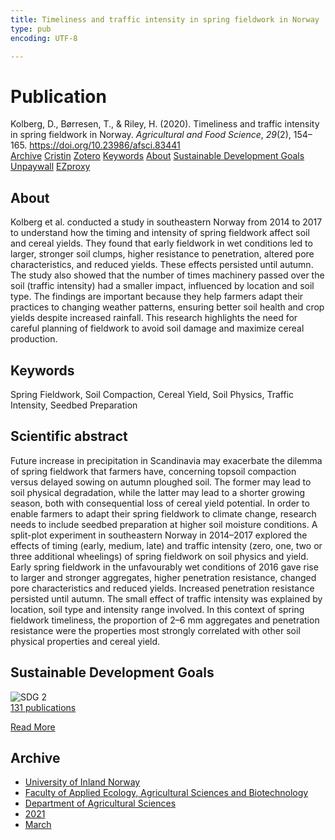 ```yaml
---
title: Timeliness and traffic intensity in spring fieldwork in Norway
type: pub
encoding: UTF-8

---
```

<h1>Publication</h1>
<article id="csl-bib-container-KHN4UBVV" class="csl-bib-container">
  <div class="csl-bib-body"> <div class="csl-entry">Kolberg, D., Børresen, T., &#38; Riley, H. (2020). Timeliness and traffic intensity in spring fieldwork in Norway. <i>Agricultural and Food Science</i>, <i>29</i>(2), 154–165. <a href="https://doi.org/10.23986/afsci.83441">https://doi.org/10.23986/afsci.83441</a></div> </div>
  <div class="csl-bib-buttons">
    <a href="#taxonomy-article-KHN4UBVV" alt="archive" class="csl-bib-button">Archive</a>
    <a href="https://app.cristin.no/results/show.jsf?id=1900126" alt="Cristin" class="csl-bib-button">Cristin</a>
    <a href="http://zotero.org/groups/5881554/items/KHN4UBVV" alt="Zotero" class="csl-bib-button">Zotero</a>
    <a href="#keywords-article-KHN4UBVV" alt="keywords" class="csl-bib-button">Keywords</a>
    <a href="#about-article-KHN4UBVV" alt="about_pub" class="csl-bib-button">About</a>
    <a href="#sdg-article-KHN4UBVV" alt="sdg" class="csl-bib-button">Sustainable Development Goals</a>
    <a href="https://journal.fi/afs/article/download/83441/53137" alt="Unpaywall" class="csl-bib-button">Unpaywall</a>
    <a href="https://journal.fi/afs/article/download/83441/53137" alt="EZproxy" class="csl-bib-button">EZproxy</a>
  </div>
  <div id="csl-bib-meta-container-KHN4UBVV"></div>
</article>
<div id="csl-bib-meta-KHN4UBVV" class="csl-bib-meta">
  <article id="about-article-KHN4UBVV" class="about_pub-article">
    <h1>About</h1>
    Kolberg et al. conducted a study in southeastern Norway from 2014 to 2017 to understand how the timing and intensity of spring fieldwork affect soil and cereal yields. They found that early fieldwork in wet conditions led to larger, stronger soil clumps, higher resistance to penetration, altered pore characteristics, and reduced yields. These effects persisted until autumn. The study also showed that the number of times machinery passed over the soil (traffic intensity) had a smaller impact, influenced by location and soil type. The findings are important because they help farmers adapt their practices to changing weather patterns, ensuring better soil health and crop yields despite increased rainfall. This research highlights the need for careful planning of fieldwork to avoid soil damage and maximize cereal production.
  </article>
  <article id="keywords-article-KHN4UBVV" class="keywords-article">
    <h1>Keywords</h1>
    Spring Fieldwork, Soil Compaction, Cereal Yield, Soil Physics, Traffic Intensity, Seedbed Preparation
  </article>
  <article id="abstract-article-KHN4UBVV" class="abstract-article">
    <h1>Scientific abstract</h1>
    Future increase in precipitation in Scandinavia may exacerbate the dilemma of spring fieldwork that farmers have, concerning topsoil compaction versus delayed sowing on autumn ploughed soil. The former may lead to soil physical degradation, while the latter may lead to a shorter growing season, both with consequential loss of cereal yield potential. In order to enable farmers to adapt their spring fieldwork to climate change, research needs to include seedbed preparation at higher soil moisture conditions. A split-plot experiment in southeastern Norway in 2014–2017 explored the effects of timing (early, medium, late) and traffic intensity (zero, one, two or three additional wheelings) of spring fieldwork on soil physics and yield. Early spring fieldwork in the unfavourably wet conditions of 2016 gave rise to larger and stronger aggregates, higher penetration resistance, changed pore characteristics and reduced yields. Increased penetration resistance persisted until autumn. The small effect of traffic intensity was explained by location, soil type and intensity range involved. In this context of spring fieldwork timeliness, the proportion of 2–6 mm aggregates and penetration resistance were the properties most strongly correlated with other soil physical properties and cereal yield.
  </article>
  <article id="sdg-article-KHN4UBVV" class="sdg-article">
    <h1>Sustainable Development Goals</h1>
    <div class="sdg-container"><div id="sdg2" class="sdg">
        <img src="{{< params subfolder >}}images/sdg/sdg02_en.png" class="image" alt="SDG 2">
        <div class="sdg-overlay">
          <a href="/en/archive/?key=?sdg=2#archive" class="sdg-publication-count"><span>131</span> publications</a>
          <p><a href="https://sdgs.un.org/goals/goal2" class="sdg-read-more">Read More</a></p>
        </div>
      </div></div>
  </article>
  <article id="taxonomy-article-KHN4UBVV" class="taxonomy-article">
    <h1>Archive</h1>
    <ul>
      <li>
        <a href="/en/archive/?key=3DCRN523">University of Inland Norway</a>
      </li>
      <li>
        <a href="/en/archive/?key=T77LXH6D">Faculty of Applied Ecology, Agricultural Sciences and Biotechnology</a>
      </li>
      <li>
        <a href="/en/archive/?key=SSN4QLEC">Department of Agricultural Sciences</a>
      </li>
      <li>
        <a href="/en/archive/?key=LRBGYVJB">2021</a>
      </li>
      <li>
        <a href="/en/archive/?key=7RLFHKRD">March</a>
      </li>
    </ul>
  </article>
</div>
